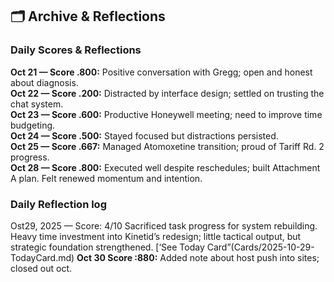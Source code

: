 ## 🗂️ Archive & Reflections


### Daily Scores & Reflections
**Oct 21 — Score .800:** Positive conversation with Gregg; open and honest about diagnosis.  
**Oct 22 — Score .200:** Distracted by interface design; settled on trusting the chat system.  
**Oct 23 — Score .600:** Productive Honeywell meeting; need to improve time budgeting.  
**Oct 24 — Score .500:** Stayed focused but distractions persisted.  
**Oct 25 — Score .667:** Managed Atomoxetine transition; proud of Tariff Rd. 2 progress.  
**Oct 28 — Score .800:** Executed well despite reschedules; built Attachment A plan. Felt renewed momentum and intention.

### Daily Reflection log
Ost29, 2025 — Score: 4/10
 Sacrificed task progress for system rebuilding. Heavy time investment into Kinetid’s redesign; little tactical output, but strategic foundation strengthened.  [‘See Today Card”(Cards/2025-10-29-TodayCard.md)
**Oct 30  Score :880:** Added note about host push into sites; closed out oct.  


